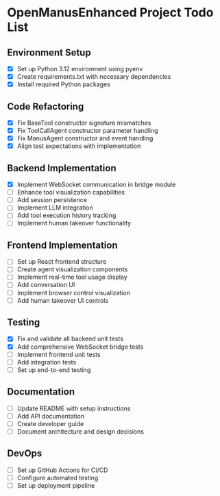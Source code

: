 # OpenManusEnhanced Project Todo List

## Environment Setup
- [x] Set up Python 3.12 environment using pyenv
- [x] Create requirements.txt with necessary dependencies
- [x] Install required Python packages

## Code Refactoring
- [x] Fix BaseTool constructor signature mismatches
- [x] Fix ToolCallAgent constructor parameter handling
- [x] Fix ManusAgent constructor and event handling
- [x] Align test expectations with implementation

## Backend Implementation
- [x] Implement WebSocket communication in bridge module
- [ ] Enhance tool visualization capabilities
- [ ] Add session persistence
- [ ] Implement LLM integration
- [ ] Add tool execution history tracking
- [ ] Implement human takeover functionality

## Frontend Implementation
- [ ] Set up React frontend structure
- [ ] Create agent visualization components
- [ ] Implement real-time tool usage display
- [ ] Add conversation UI
- [ ] Implement browser control visualization
- [ ] Add human takeover UI controls

## Testing
- [x] Fix and validate all backend unit tests
- [x] Add comprehensive WebSocket bridge tests
- [ ] Implement frontend unit tests
- [ ] Add integration tests
- [ ] Set up end-to-end testing

## Documentation
- [ ] Update README with setup instructions
- [ ] Add API documentation
- [ ] Create developer guide
- [ ] Document architecture and design decisions

## DevOps
- [ ] Set up GitHub Actions for CI/CD
- [ ] Configure automated testing
- [ ] Set up deployment pipeline
